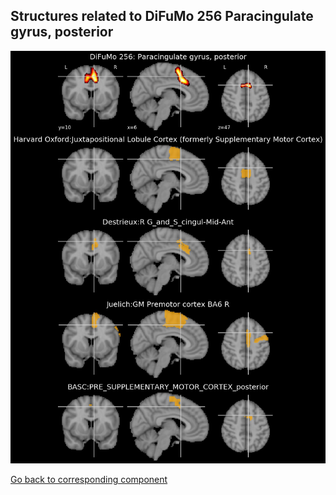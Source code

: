 


## Structures related to DiFuMo 256 Paracingulate gyrus, posterior

![40](40.jpg "Structures related to DiFuMo 256 Paracingulate gyrus, posterior")

[Go back to corresponding component](https://parietal-inria.github.io/DiFuMo/256/html/40.html)